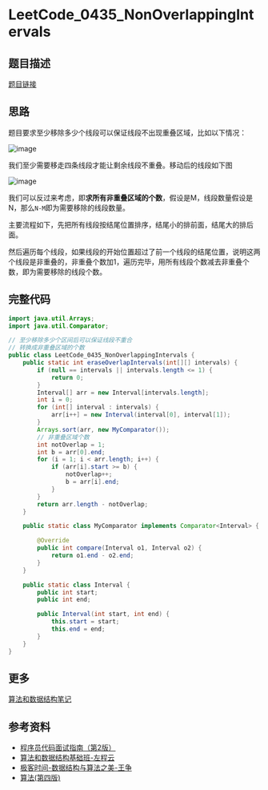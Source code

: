 # LeetCode_0435_NonOverlappingIntervals

## 题目描述

[题目链接](https://leetcode.com/problems/non-overlapping-intervals/)

## 思路

题目要求至少移除多少个线段可以保证线段不出现重叠区域，比如以下情况：

![image](https://img2020.cnblogs.com/blog/683206/202109/683206-20210924161153594-1933723265.png)

我们至少需要移走四条线段才能让剩余线段不重叠。移动后的线段如下图

![image](https://img2020.cnblogs.com/blog/683206/202109/683206-20210924161549588-1705521250.png)

我们可以反过来考虑，即**求所有非重叠区域的个数**，假设是M，线段数量假设是N，那么`N-M`即为需要移除的线段数量。

主要流程如下，先把所有线段按结尾位置排序，结尾小的排前面，结尾大的排后面。

然后遍历每个线段，如果线段的开始位置超过了前一个线段的结尾位置，说明这两个线段是非重叠的，非重叠个数加1，遍历完毕，用所有线段个数减去非重叠个数，即为需要移除的线段个数。

## 完整代码

```java
import java.util.Arrays;
import java.util.Comparator;

// 至少移除多少个区间后可以保证线段不重合
// 转换成非重叠区域的个数
public class LeetCode_0435_NonOverlappingIntervals {
    public static int eraseOverlapIntervals(int[][] intervals) {
        if (null == intervals || intervals.length <= 1) {
            return 0;
        }
        Interval[] arr = new Interval[intervals.length];
        int i = 0;
        for (int[] interval : intervals) {
            arr[i++] = new Interval(interval[0], interval[1]);
        }
        Arrays.sort(arr, new MyComparator());
        // 非重叠区域个数
        int notOverlap = 1;
        int b = arr[0].end;
        for (i = 1; i < arr.length; i++) {
            if (arr[i].start >= b) {
                notOverlap++;
                b = arr[i].end;
            }
        }
        return arr.length - notOverlap;
    }

    public static class MyComparator implements Comparator<Interval> {

        @Override
        public int compare(Interval o1, Interval o2) {
            return o1.end - o2.end;
        }
    }

    public static class Interval {
        public int start;
        public int end;

        public Interval(int start, int end) {
            this.start = start;
            this.end = end;
        }
    }
}

```

## 更多

[算法和数据结构笔记](https://github.com/GreyZeng/algorithm)

## 参考资料

- [程序员代码面试指南（第2版）](https://book.douban.com/subject/30422021/)
- [算法和数据结构基础班-左程云](https://ke.qq.com/course/2145184)
- [极客时间-数据结构与算法之美-王争](https://time.geekbang.org/column/intro/126)
- [算法(第四版)](https://book.douban.com/subject/19952400/)
